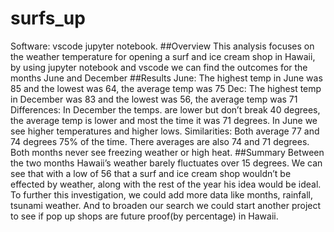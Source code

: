 # surfs_up
Software: vscode jupyter notebook.
##Overview
This analysis focuses on the weather temperature for opening a surf and ice cream shop in Hawaii, by using jupyter notebook and vscode we can find the outcomes for the months June and December
##Results
June: The highest temp in June was 85 and the lowest was 64, the average temp was 75
Dec: The highest temp in December was 83 and the lowest was 56, the average temp was  71
Differences: In December the temps. are lower but don’t break 40 degrees, the average temp is lower and most the time it was 71 degrees. In June we see higher temperatures and higher lows.
Similarities: Both average 77 and 74 degrees 75% of the time. There averages are also 74 and 71 degrees. Both months never see freezing weather or high heat.
##Summary
Between the two months Hawaii’s weather barely fluctuates over 15 degrees. We can see that with a low of 56 that a surf and ice cream shop wouldn’t be effected by weather, along with the rest of the year his idea would be ideal. To further this investigation, we could add more data like months, rainfall, tsunami weather. And to broaden our search we could start another project to see if pop up shops are future proof(by percentage) in Hawaii.

